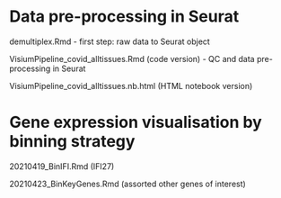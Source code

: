 # Data pre-processing in Seurat

demultiplex.Rmd - first step: raw data to Seurat object

VisiumPipeline_covid_alltissues.Rmd (code version) - QC and data pre-processing in Seurat

VisiumPipeline_covid_alltissues.nb.html (HTML notebook version)

# Gene expression visualisation by binning strategy

20210419_BinIFI.Rmd (IFI27)

20210423_BinKeyGenes.Rmd (assorted other genes of interest)
